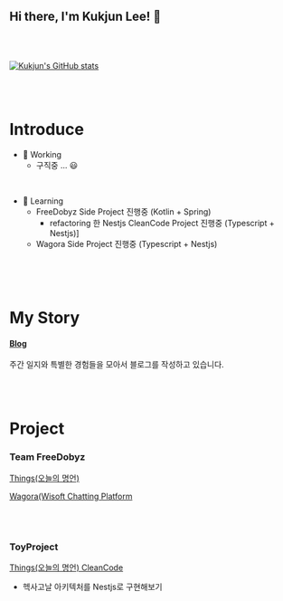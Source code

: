 

## Hi there, I'm **Kukjun Lee!** 👋

<br>
<br>

[![Kukjun's GitHub stats](https://github-readme-stats.vercel.app/api?username=kukjun)](https://github.com/anuraghazra/github-readme-stats)

<br>
<br>

# Introduce

* 🔭 Working
  * 구직중 ... 😃

<br>

* 🌱 Learning
  * FreeDobyz Side Project 진행중 (Kotlin + Spring)
     * refactoring 한 Nestjs CleanCode Project 진행중 (Typescript + Nestjs)]
  * Wagora Side Project 진행중 (Typescript + Nestjs)

<br>
<br>
<br>

# My Story

#### [Blog](https://velog.io/@imkkuk)
주간 일지와 특별한 경험들을 모아서 블로그를 작성하고 있습니다.

<br>
<br>

# Project

### Team FreeDobyz
 [Things(오늘의 명언)](https://github.com/wisoft-graduate/quotation-api-server)
 
 [Wagora(Wisoft Chatting Platform](https://github.com/wagora-chat/wagora-chat-backend)

<br>
<br>

### ToyProject
[Things(오늘의 명언) CleanCode](https://github.com/kukjun/quotation-backend)

* 헥사고날 아키텍처를 Nestjs로 구현해보기



<!--
**kukjun/kukjun** is a ✨ _special_ ✨ repository because its `README.md` (this file) appears on your GitHub profile.

Here are some ideas to get you started:

- 🔭 I’m currently working on ...
- 🌱 I’m currently learning ...
- 👯 I’m looking to collaborate on ...
- 🤔 I’m looking for help with ...
- 💬 Ask me about ...
- 📫 How to reach me: ...
- 😄 Pronouns: ...
- ⚡ Fun fact: ...
  -->
